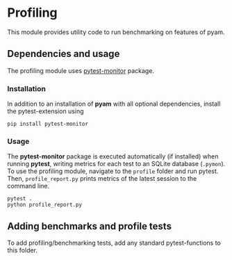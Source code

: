 # Profiling

This module provides utility code to run benchmarking on features of pyam.

## Dependencies and usage

The profiling module uses [pytest-monitor](https://pytest-monitor.readthedocs.io)
package.

### Installation

In addition to an installation of **pyam** with all optional dependencies,
install the pytest-extension using

```
pip install pytest-monitor
```

### Usage

The **pytest-monitor** package is executed automatically (if installed) when
running **pytest**, writing metrics for each test to an SQLite database (``.pymon``).
To use the profiling module, navigate to the `profile` folder and run pytest.
Then, ``profile_report.py`` prints metrics of the latest session to the command line.

```
pytest .
python profile_report.py
```

## Adding benchmarks and profile tests

To add profiling/benchmarking tests, add any standard pytest-functions to this folder.
